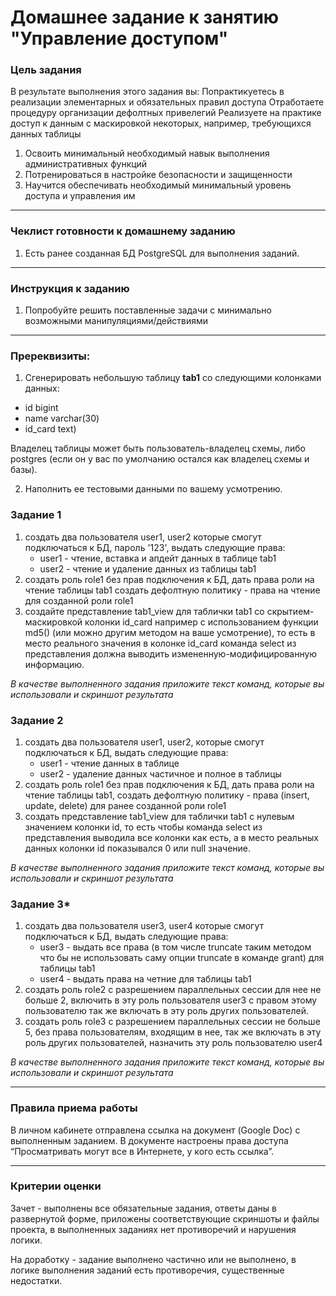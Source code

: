# Домашнее задание к занятию "Управление доступом"

### Цель задания

В результате выполнения этого задания вы:
Попрактикуетесь в реализации элементарных и обязательных правил доступа
Отработаете процедуру организации дефолтных привелегий
Реализуете на практике доступ к данным с маскировкой некоторых, например, требующихся данных таблицы

1. Освоить минимальный необходимый навык выполнения административных функций
2. Потренироваться в настройке безопасности и защищенности
3. Научится обеспечивать необходимый минимальный уровень доступа и управления им

------

### Чеклист готовности к домашнему заданию

1. Есть ранее созданная БД PostgreSQL для выполнения заданий.

------

### Инструкция к заданию

1. Попробуйте решить поставленные задачи с минимально возможными манипуляциями/действиями

------

### Пререквизиты: 

1. Сгенерировать небольшую таблицу **tab1** со следующими колонками данных:
- id bigint 
- name varchar(30) 
- id_card text)  

Владелец таблицы может быть пользователь-владелец схемы, либо postgres (если он у вас по умолчанию остался как владелец схемы и базы).   

2. Наполнить ее тестовыми данными по вашему усмотрению.

### Задание 1

1. создать два пользователя user1, user2 которые смогут подключаться к БД, пароль '123', выдать следующие права:
      - user1 - чтение, вставка и апдейт данных в таблице tab1
      - user2 - чтение и удаление данных из таблицы tab1
2. создать роль role1 без прав подключения к БД, дать права роли на чтение таблицы tab1
   создать дефолтную политику - права на чтение для созданной роли role1 
3. создайте представление tab1_view для таблички tab1 со скрытием-маскировкой колонки id_card например с использованием функции md5() (или можно другим методом на ваше усмотрение), то есть в место реального значения в колонке id_card команда select из представления должна выводить измененную-модифицированную информацию.

*В качестве выполненного задания приложите текст команд, которые вы использовали и скриншот результата*

### Задание 2

1. создать два пользователя user1, user2, которые смогут подключаться к БД, выдать следующие права:
      - user1 - чтение данных в таблице
      - user2 - удаление данных частичное и полное в таблицы
2. создать роль role1 без прав подключения к БД, дать права роли на чтение таблицы tab1,
   создать дефолтную политику - права (insert, update, delete) для ранее созданной роли role1
3. создать представление tab1_view для таблички tab1 с нулевым значением колонки id, то есть чтобы команда select из представления выводила все колонки как есть, а в место реальных данных колонки id показывался 0 или null значение.

*В качестве выполненного задания приложите текст команд, которые вы использовали и скриншот результата*

### Задание 3*

1. создать два пользователя user3, user4 которые смогут подключаться к БД, выдать следующие права:
      - user3 - выдать все права (в том числе truncate таким методом что бы не использовать саму опции truncate в команде grant) для таблицы tab1
      - user4 - выдать права на четние для таблицы tab1
2. создать роль role2 с разрешением параллельных сессии для нее не больше 2, включить в эту роль пользователя user3 с правом этому пользователю так же включать в эту роль других пользователей.
3. создать роль role3 c разрешением параллельных сессии не больше 5, без права пользователям, входящим в нее, так же включать в эту роль других пользователей, назначить эту роль пользователю user4

*В качестве выполненного задания приложите текст команд, которые вы использовали и скриншот результата*

------

### Правила приема работы

В личном кабинете отправлена ссылка на документ (Google Doc) с выполненным заданием. В документе настроены права доступа “Просматривать могут все в Интернете, у кого есть ссылка”.

------

### Критерии оценки

Зачет - выполнены все обязательные задания, ответы даны в развернутой форме, приложены соответствующие скриншоты и файлы проекта, в выполненных заданиях нет противоречий и нарушения логики.

На доработку - задание выполнено частично или не выполнено, в логике выполнения заданий есть противоречия, существенные недостатки.

